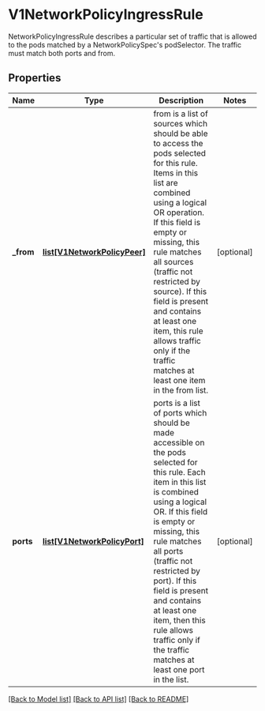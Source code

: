 # V1NetworkPolicyIngressRule

NetworkPolicyIngressRule describes a particular set of traffic that is allowed to the pods matched by a NetworkPolicySpec's podSelector. The traffic must match both ports and from.

## Properties
Name | Type | Description | Notes
------------ | ------------- | ------------- | -------------
**_from** | [**list[V1NetworkPolicyPeer]**](V1NetworkPolicyPeer.md) | from is a list of sources which should be able to access the pods selected for this rule. Items in this list are combined using a logical OR operation. If this field is empty or missing, this rule matches all sources (traffic not restricted by source). If this field is present and contains at least one item, this rule allows traffic only if the traffic matches at least one item in the from list. | [optional] 
**ports** | [**list[V1NetworkPolicyPort]**](V1NetworkPolicyPort.md) | ports is a list of ports which should be made accessible on the pods selected for this rule. Each item in this list is combined using a logical OR. If this field is empty or missing, this rule matches all ports (traffic not restricted by port). If this field is present and contains at least one item, then this rule allows traffic only if the traffic matches at least one port in the list. | [optional] 

[[Back to Model list]](../README.md#documentation-for-models) [[Back to API list]](../README.md#documentation-for-api-endpoints) [[Back to README]](../README.md)


